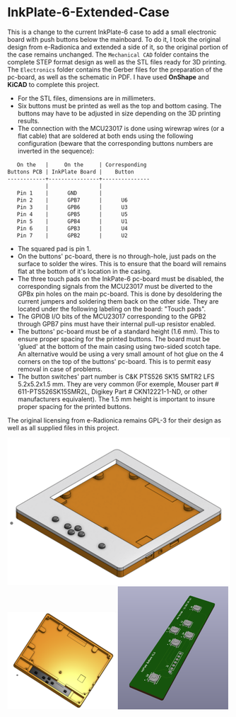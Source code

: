 # InkPlate-6-Extended-Case

This is a change to the current InkPlate-6 case to add a small electronic board with push buttons below the mainboard. To do it, I took the original design from e-Radionica and extended a side of it, so the original portion of the case remains unchanged. The `Mechanical CAD` folder contains the complete STEP format design as well as the STL files ready for 3D printing. The `Electronics` folder contains the Gerber files for the preparation of the pc-board, as well as the schematic in PDF. I have used **OnShape** and **KiCAD** to complete this project.

- For the STL files, dimensions are in millimeters. 
- Six buttons must be printed as well as the top and bottom casing. The buttons may have to be adjusted in size depending on the 3D printing results.
- The connection with the MCU23017 is done using wirewrap wires (or a flat cable) that are soldered at both ends using the following configuration (beware that the corresponding buttons numbers are inverted in the sequence):

```
   On the   |     On the     | Corresponding 
Buttons PCB | InkPlate Board |    Button
------------+----------------+---------------
            |                |
   Pin 1    |      GND       |
   Pin 2    |      GPB7      |      U6
   Pin 3    |      GPB6      |      U3
   Pin 4    |      GPB5      |      U5
   Pin 5    |      GPB4      |      U1
   Pin 6    |      GPB3      |      U4
   Pin 7    |      GPB2      |      U2
```

- The squared pad is pin 1.
- On the buttons' pc-board, there is no through-hole, just pads on the surface to solder the wires. This is to ensure that the board will remains flat at the bottom of it's location in the casing.
- The three touch pads on the InkPate-6 pc-board must be disabled, the corresponding signals from the MCU23017 must be diverted to the GPBx pin holes on the main pc-board. This is done by desoldering the current jumpers and soldering them back on the other side. They are located under the following labeling on the board: "Touch pads".
- The GPIOB I/O bits of the MCU23017 corresponding to the GPB2 through GPB7 pins must have their internal pull-up resistor enabled.
- The buttons' pc-board must be of a standard height (1.6 mm). This to ensure proper spacing for the printed buttons. The board must be 'glued' at the bottom of the main casing using two-sided scotch tape. An alternative would be using a very small amount of hot glue on the 4 corners on the top of the buttons' pc-board. This is to permit easy removal in case of problems. 
- The button switches' part number is C&K PTS526 SK15 SMTR2 LFS 5.2x5.2x1.5 mm. They are very common (For exemple, Mouser part # 611-PTS526SK15SMR2L, Digikey Part # CKN12221-1-ND, or other manufacturers equivalent). The 1.5 mm height is important to insure proper spacing for the printed buttons.

The original licensing from e-Radionica remains GPL-3 for their design as well as all supplied files in this project.

<img src="Pictures/Inkplate_6_With_Mechanical_Buttons.png" alt="picture" width="600"/>
<img src="Pictures/Bottom_Case_With_Buttons_Board.png" alt="picture" width="250"/><img src="Pictures/Buttons 3D View.png" alt="picture" width="250"/>
